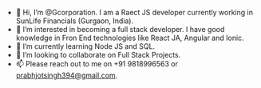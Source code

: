 - 👋 Hi, I’m @Gcorporation. I am a Raect JS developer currently working in SunLife Financials (Gurgaon, India).
- 👀 I’m interested in becoming a full stack developer. I have good knowledge in Fron End technologies like React JA, Angular and Ionic.
- 🌱 I’m currently learning Node JS and SQL.
- 💞️ I’m looking to collaborate on Full Stack Projects.
- 📫 Please reach out to me on +91 9818996563 or prabhjotsingh394@gmail.com.

<!---
Gcorporation/Gcorporation is a ✨ special ✨ repository because its `README.md` (this file) appears on your GitHub profile.
You can click the Preview link to take a look at your changes.
--->

